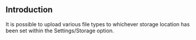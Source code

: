 ## Introduction

It is possible to upload various file types to whichever storage location has been set within the Settings/Storage option.